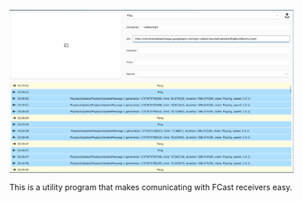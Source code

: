 ![FCast Test Kit Demo](../assets/testkit_demo.png)

This is a utility program that makes comunicating with FCast receivers easy.
